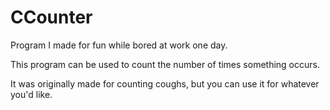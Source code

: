 # CCounter
Program I made for fun while bored at work one day.

This program can be used to count the number of times something occurs.

It was originally made for counting coughs, but you can use it for whatever you'd like.
